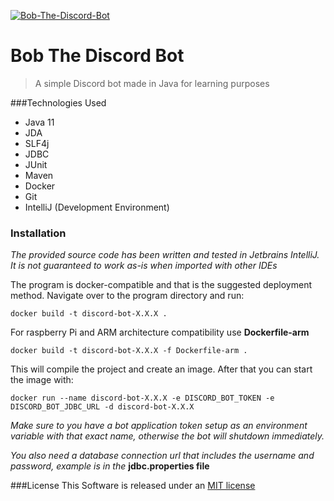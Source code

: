 
<a href="https://ibb.co/Jj2S8M0"><img src="https://i.ibb.co/YB8VJqY/Bob-The-Discord-Bot.png" alt="Bob-The-Discord-Bot"></a>

# Bob The Discord Bot

> A simple Discord bot made in Java for learning purposes

###Technologies Used
- Java 11
- JDA
- SLF4j
- JDBC
- JUnit
- Maven
- Docker
- Git
- IntelliJ (Development Environment)

### Installation
*The provided source code has been written and tested in Jetbrains IntelliJ. It is not guaranteed to work as-is when imported with other IDEs*

The program is docker-compatible and that is the suggested deployment method.
Navigate over to the program directory and run:
```
docker build -t discord-bot-X.X.X .
```
For raspberry Pi and ARM architecture compatibility use **Dockerfile-arm**
```
docker build -t discord-bot-X.X.X -f Dockerfile-arm .
```

This will compile the project and create an image.
After that you can start the image with:
 ```
 docker run --name discord-bot-X.X.X -e DISCORD_BOT_TOKEN -e DISCORD_BOT_JDBC_URL -d discord-bot-X.X.X
```

*Make sure to you have a bot application token setup as an environment variable with that exact name, otherwise the bot will shutdown immediately.*

*You also need a database connection url that includes the username and password, example is in the* **jdbc.properties file**

###License
This Software is released under an [MIT license](https://opensource.org/licenses/MIT)